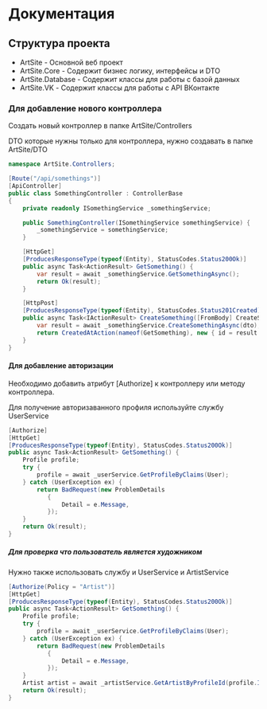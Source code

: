 # Документация
## Структура проекта
- ArtSite - Основной веб проект
- ArtSite.Core - Содержит бизнес логику, интерфейсы и DTO
- ArtSite.Database - Содержит классы для работы с базой данных
- ArtSite.VK - Содержит классы для работы с API ВКонтакте
### Для добавление нового контроллера
Создать новый контроллер в папке ArtSite/Controllers

DTO которые нужны только для контроллера, нужно создавать в папке ArtSite/DTO

```csharp
namespace ArtSite.Controllers;

[Route("/api/somethings")]
[ApiController]
public class SomethingController : ControllerBase
{
    private readonly ISomethingService _somethingService;

    public SomethingController(ISomethingService somethingService) {
        _somethingService = somethingService;
    }

    [HttpGet]
    [ProducesResponseType(typeof(Entity), StatusCodes.Status200Ok)]
    public async Task<ActionResult> GetSomething() {
        var result = await _somethingService.GetSomethingAsync();
        return Ok(result);
    }

    [HttpPost]
    [ProducesResponseType(typeof(Entity), StatusCodes.Status201Created)]
    public async Task<IActionResult> CreateSomething([FromBody] CreateSomethingDto dto) {
        var result = await _somethingService.CreateSomethingAsync(dto);
        return CreatedAtAction(nameof(GetSomething), new { id = result.Id }, result);
    }
}
```
#### Для добавление авторизации
Необходимо добавить атрибут [Authorize] к контроллеру или методу контроллера.

Для получение авторизаванного профиля используйте службу UserService
```csharp
[Authorize]
[HttpGet]
[ProducesResponseType(typeof(Entity), StatusCodes.Status200Ok)]
public async Task<ActionResult> GetSomething() {
    Profile profile;
    try {
        profile = await _userService.GetProfileByClaims(User);
    } catch (UserException ex) {
        return BadRequest(new ProblemDetails
           {
               Detail = e.Message,
           });
    }
    return Ok(result);
}
```

##### Для проверка что пользователь является художником
Нужно также использовать службу и UserService и ArtistService
```csharp
[Authorize(Policy = "Artist")]
[HttpGet]
[ProducesResponseType(typeof(Entity), StatusCodes.Status200Ok)]
public async Task<ActionResult> GetSomething() {
    Profile profile;
    try {
        profile = await _userService.GetProfileByClaims(User);
    } catch (UserException ex) {
        return BadRequest(new ProblemDetails
           {
               Detail = e.Message,
           });
    }
    Artist artist = await _artistService.GetArtistByProfileId(profile.Id);
    return Ok(result);
}
```
